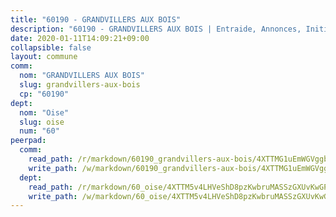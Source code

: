```yaml
---
title: "60190 - GRANDVILLERS AUX BOIS"
description: "60190 - GRANDVILLERS AUX BOIS | Entraide, Annonces, Initiatives"
date: 2020-01-11T14:09:21+09:00
collapsible: false
layout: commune
comm:
  nom: "GRANDVILLERS AUX BOIS"
  slug: grandvillers-aux-bois
  cp: "60190"
dept:
  nom: "Oise"
  slug: oise
  num: "60"
peerpad:
  comm:
    read_path: /r/markdown/60190_grandvillers-aux-bois/4XTTMG1uEmWGVggb9nqQBoFDfv4DZM9aiFr3DgFyCtDshk4se
    write_path: /w/markdown/60190_grandvillers-aux-bois/4XTTMG1uEmWGVggb9nqQBoFDfv4DZM9aiFr3DgFyCtDshk4se-K3TgTw7rBAaL5MeHKRECxJVrGnW4NnmpSDJmjLeHqYJMwiqhTic88sFaXk7bW8EJoBqQD3qu9vzViFj83rPyrgMZXn6GMP1vgBwUTHzriMqofWKqWNB4rAe9MCAwqccF8Q2UZUix
  dept:
    read_path: /r/markdown/60_oise/4XTTM5v4LHVeShD8pzKwbruMASSzGXUvKwGPyPNR6Aq6aruGY
    write_path: /w/markdown/60_oise/4XTTM5v4LHVeShD8pzKwbruMASSzGXUvKwGPyPNR6Aq6aruGY-K3TgTfEPmBuMGxs3WizC7aafmuSUvuvwsE7nM986pS4fEczEhokrfL1mXNtU722XatpEcDhfhLf5xd24JkCKBD4DcQHeF5CYjEkAVzDN3PuQerZfYGZ5zy2XFcJNh2Z1pYjLoQTn
---
```


